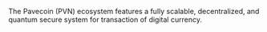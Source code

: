 The Pavecoin (PVN) ecosystem features a fully scalable, decentralized, and quantum secure system for transaction of digital currency.
